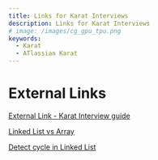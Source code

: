 ```yaml
---
title: Links for Karat Interviews
description: Links for Karat Interviews
# image: /images/cg_gpu_tpu.png
keywords:
  - Karat
  - ATlassian Karat
---
```


# External Links

[External Link - Karat Interview guide](https://www.vervecopilot.com/interview-questions/top-30-most-common-karat-interview-questions-you-should-prepare-for)

[Linked List vs Array](/interview-section/external-resources/karat/linked_list_vs_array)

[Detect cycle in Linked List](/interview-section/external-resources/karat/detect_cycle_linked_list)